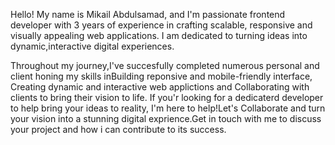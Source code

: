 Hello! My name is Mikail Abdulsamad, and I'm passionate frontend developer with 3 years of experience in crafting scalable, responsive and visually appealing web applications. I am dedicated to turning ideas into dynamic,interactive digital experiences.

  Throughout my journey,I've succesfully completed numerous personal and client honing my skills inBuilding reponsive and mobile-friendly interface, Creating dynamic and interactive web applictions and Collaborating with clients to bring their vision to life.
 If you'r looking for a dedicaterd developer to help bring your ideas to reality, I'm here to help!Let's Collaborate and turn your vision into a stunning digital exprience.Get in touch with me to discuss your project and how i can contribute to its success.
